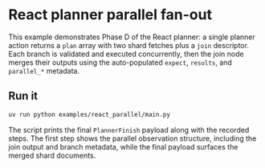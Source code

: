 # React planner parallel fan-out

This example demonstrates Phase D of the React planner: a single planner action
returns a `plan` array with two shard fetches plus a `join` descriptor. Each
branch is validated and executed concurrently, then the join node merges their
outputs using the auto-populated `expect`, `results`, and `parallel_*` metadata.

## Run it

```bash
uv run python examples/react_parallel/main.py
```

The script prints the final `PlannerFinish` payload along with the recorded
steps. The first step shows the parallel observation structure, including the
join output and branch metadata, while the final payload surfaces the merged
shard documents.
